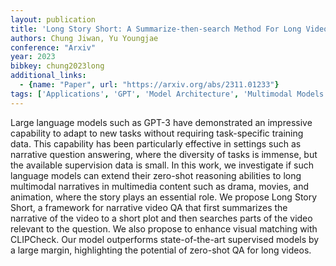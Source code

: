```yaml
---
layout: publication
title: 'Long Story Short: A Summarize-then-search Method For Long Video Question Answering'
authors: Chung Jiwan, Yu Youngjae
conference: "Arxiv"
year: 2023
bibkey: chung2023long
additional_links:
  - {name: "Paper", url: "https://arxiv.org/abs/2311.01233"}
tags: ['Applications', 'GPT', 'Model Architecture', 'Multimodal Models', 'Reinforcement Learning', 'Tools', 'Training Techniques']
---
```

Large language models such as GPT-3 have demonstrated an impressive capability to adapt to new tasks without requiring task-specific training data. This capability has been particularly effective in settings such as narrative question answering, where the diversity of tasks is immense, but the available supervision data is small. In this work, we investigate if such language models can extend their zero-shot reasoning abilities to long multimodal narratives in multimedia content such as drama, movies, and animation, where the story plays an essential role. We propose Long Story Short, a framework for narrative video QA that first summarizes the narrative of the video to a short plot and then searches parts of the video relevant to the question. We also propose to enhance visual matching with CLIPCheck. Our model outperforms state-of-the-art supervised models by a large margin, highlighting the potential of zero-shot QA for long videos.
